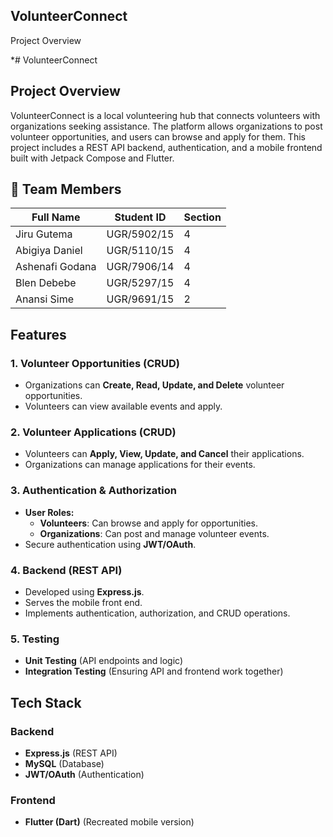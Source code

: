
## VolunteerConnect
Project Overview

*# VolunteerConnect

## Project Overview
VolunteerConnect is a local volunteering hub that connects volunteers with organizations seeking assistance. The platform allows organizations to post volunteer opportunities, and users can browse and apply for them. This project includes a REST API backend, authentication, and a mobile frontend built with Jetpack Compose and Flutter.

## 👥 Team Members

| Full Name        |   Student ID   | Section
|------------------|----------------|--------
| Jiru Gutema      |  UGR/5902/15   |    4
| Abigiya Daniel   |  UGR/5110/15   |    4
| Ashenafi Godana  |  UGR/7906/14   |    4
| Blen Debebe      |  UGR/5297/15   |    4
| Anansi Sime      |  UGR/9691/15   |    2

## Features
### 1. Volunteer Opportunities (CRUD)
- Organizations can **Create, Read, Update, and Delete** volunteer opportunities.
- Volunteers can view available events and apply.

### 2. Volunteer Applications (CRUD)
- Volunteers can **Apply, View, Update, and Cancel** their applications.
- Organizations can manage applications for their events.

### 3. Authentication & Authorization
- **User Roles:**
  - **Volunteers**: Can browse and apply for opportunities.
  - **Organizations**: Can post and manage volunteer events.
- Secure authentication using **JWT/OAuth**.

### 4. Backend (REST API)
- Developed using **Express.js**.
- Serves the mobile front end.
- Implements authentication, authorization, and CRUD operations.

### 5. Testing
- **Unit Testing** (API endpoints and logic)
- **Integration Testing** (Ensuring API and frontend work together)

## Tech Stack
### Backend
- **Express.js** (REST API)
- **MySQL** (Database)
- **JWT/OAuth** (Authentication)

### Frontend
- **Flutter (Dart)** (Recreated mobile version)

